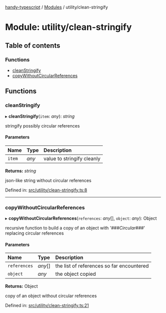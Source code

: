[handy-typescript](../README.md) / [Modules](../modules.md) / utility/clean-stringify

# Module: utility/clean-stringify

## Table of contents

### Functions

- [cleanStringify](utility_clean_stringify.md#cleanstringify)
- [copyWithoutCircularReferences](utility_clean_stringify.md#copywithoutcircularreferences)

## Functions

### cleanStringify

▸ **cleanStringify**(`item`: *any*): *string*

stringify possibly circular references

#### Parameters

| Name | Type | Description |
| :------ | :------ | :------ |
| `item` | *any* | value to stringify cleanly |

**Returns:** *string*

json-like string without circular references

Defined in: [src/utility/clean-stringify.ts:8](https://github.com/robbiemu/handy-typescript/blob/29caf49/src/utility/clean-stringify.ts#L8)

___

### copyWithoutCircularReferences

▸ **copyWithoutCircularReferences**(`references`: *any*[], `object`: *any*): Object

recursive function to build a copy of an object with '###_Circular_###' replacing circular references

#### Parameters

| Name | Type | Description |
| :------ | :------ | :------ |
| `references` | *any*[] | the list of references so far encountered |
| `object` | *any* | the object copied |

**Returns:** Object

copy of an object without circular references

Defined in: [src/utility/clean-stringify.ts:21](https://github.com/robbiemu/handy-typescript/blob/29caf49/src/utility/clean-stringify.ts#L21)
